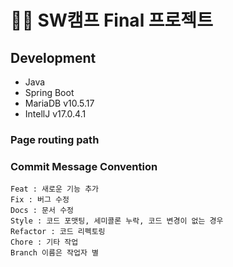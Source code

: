 # 👨‍💻 SW캠프 Final 프로젝트 
## Development   
* Java
* Spring Boot
* MariaDB v10.5.17  
* IntellJ v17.0.4.1
### Page routing path   
### Commit Message Convention   

```
Feat : 새로운 기능 추가
Fix : 버그 수정
Docs : 문서 수정
Style : 코드 포맷팅, 세미콜론 누락, 코드 변경이 없는 경우
Refactor : 코드 리펙토링
Chore : 기타 작업
Branch 이름은 작업자 별 
```
